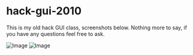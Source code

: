 hack-gui-2010
=============
This is my old hack GUI class, screenshots below. Nothing more to say, if you have any questions feel free to ask.

![Image](http://i.imgur.com/olOfPKk.jpg)
![Image](http://i.imgur.com/Gfcp8gg.jpg)
